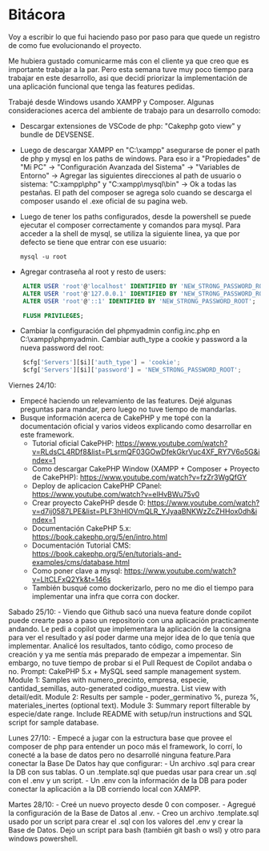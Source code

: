 # Bitácora

Voy a escribir lo que fui haciendo paso por paso para que quede un registro de como fue evolucionando el proyecto.

Me hubiera gustado comunicarme más con el cliente ya que creo que es importante trabajar a la par. Pero esta semana tuve muy poco tiempo para trabajar en este desarrollo, asi que decidí priorizar la implementación de una aplicación funcional que tenga las features pedidas.

Trabajé desde Windows usando XAMPP y Composer.
Algunas consideraciones acerca del ambiente de trabajo para un desarrollo comodo:

- Descargar extensiones de VSCode de php: "Cakephp goto view" y bundle de DEVSENSE.

- Luego de descargar XAMPP en "C:\xampp" asegurarse de poner el path de php y mysql en los paths de windows. Para eso ir a "Propiedades" de "Mi PC" -> "Configuración Avanzada del Sistema" -> "Variables de Entorno" -> Agregar las siguientes direcciones al path de usuario o sistema: "C:xampp\php" y "C:xampp\mysql\bin" -> Ok a todas las pestañas. El path del composer se agrega solo cuando se descarga el composer usando el .exe oficial de su pagina web. 

- Luego de tener los paths configurados, desde la powershell se puede ejecutar el composer correctamente y comandos para mysql. Para acceder a la shell de mysql, se utiliza la siguiente linea, ya que por defecto se tiene que entrar con ese usuario:

    `mysql -u root`

- Agregar contraseña al root y resto de users:

```SQL
    ALTER USER 'root'@'localhost' IDENTIFIED BY 'NEW_STRONG_PASSWORD_ROOT';
    ALTER USER 'root'@'127.0.0.1' IDENTIFIED BY 'NEW_STRONG_PASSWORD_ROOT';
    ALTER USER 'root'@'::1' IDENTIFIED BY 'NEW_STRONG_PASSWORD_ROOT';

    FLUSH PRIVILEGES;
```

- Cambiar la configuración del phpmyadmin config.inc.php en C:\xampp\phpmyadmin. Cambiar auth_type a cookie y password a la nueva password del root:
```Python
    $cfg['Servers'][$i]['auth_type'] = 'cookie';
    $cfg['Servers'][$i]['password'] = 'NEW_STRONG_PASSWORD_ROOT';
```

Viernes 24/10:
- Empecé haciendo un relevamiento de las features. Dejé algunas preguntas para mandar, pero luego no tuve tiempo de mandarlas.
- Busque información acerca de CakePHP y me topé con la documentación oficial y varios videos explicando como desarrollar en este framework.
    - Tutorial oficial CakePHP: https://www.youtube.com/watch?v=RLdsCL4RDf8&list=PLsrmQF03GOwDfekGkrVuc4XF_RY7V6o5G&index=1
    - Como descargar CakePHP Window (XAMPP + Composer + Proyecto de CakePHP): https://www.youtube.com/watch?v=fzZr3WgQfGY
    - Deploy de aplicacion CakePHP CPanel: https://www.youtube.com/watch?v=elHvBWu75v0
    - Crear proyecto CakePHP desde 0: https://www.youtube.com/watch?v=d7ij0587LPE&list=PLF3hHlOVmQLR_YJyaaBNKWzZcZHHox0dh&index=1
    - Documentación CakePHP 5.x: https://book.cakephp.org/5/en/intro.html
    - Documentación Tutorial CMS: https://book.cakephp.org/5/en/tutorials-and-examples/cms/database.html
    - Como poner clave a mysql: https://www.youtube.com/watch?v=LltCLFxQ2Yk&t=146s
    - También busqué como dockerizarlo, pero no me dio el tiempo para implementar una infra que corra con docker.

Sabado 25/10:
    - Viendo que Github sacó una nueva feature donde copilot puede crearte paso a paso un repositorio con una aplicación practicamente andando. Le pedi a copilot que implementara la aplicación de la consigna para ver el resultado y así poder darme una mejor idea de lo que tenía que implementar. Analicé los resultados, tanto código, como proceso de creación y ya me sentía más preparado de empezar a impementar. Sin embargo, no tuve tiempo de probar si el Pull Request de Copilot andaba o no.
    Prompt: 
        CakePHP 5.x + MySQL seed sample management system. Module 1: Samples with numero_precinto, empresa, especie, cantidad_semillas, auto-generated codigo_muestra. List view with detail/edit. Module 2: Results per sample - poder_germinativo %, pureza %, materiales_inertes (optional text). Module 3: Summary report filterable by especie/date range. Include README with setup/run instructions and SQL script for sample database.

Lunes 27/10: 
    - Empecé a jugar con la estructura base que provee el composer de php para entender un poco más el framework, lo corrí, lo conecté a la base de datos pero no desarrollé ninguna feature.Para conectar la Base De Datos hay que configurar:
        - Un archivo .sql para crear la DB con sus tablas. O un .template.sql que puedas usar para crear un .sql con el .env y un script.
        - Un .env con la información de la DB para poder conectar la aplicación a la DB corriendo local con XAMPP.

Martes 28/10:
    - Creé un nuevo proyecto desde 0 con composer.
    - Agregué la configuración de la Base de Datos al .env.
    - Creo un archivo .template.sql usado por un script para crear el .sql con los valores del .env y crear la Base de Datos. Dejo un script para bash (también git bash o wsl) y otro para windows powershell.
    
